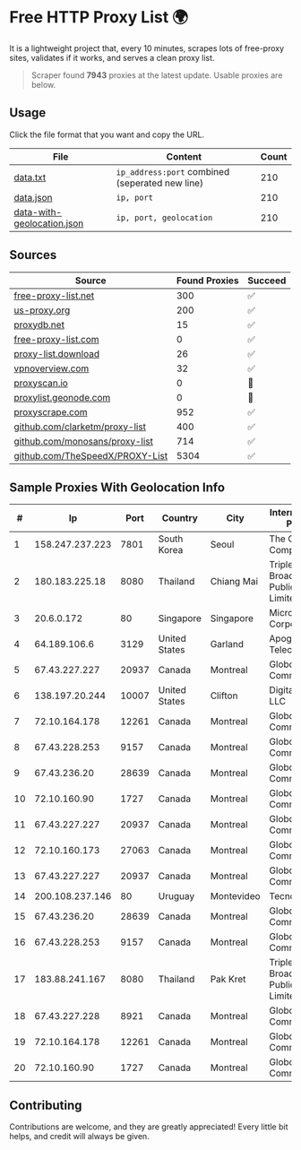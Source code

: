 
# Free HTTP Proxy List 🌍

It is a lightweight project that, every 10 minutes, scrapes lots of free-proxy sites, validates if it works, and serves a clean proxy list.


> Scraper found **7943** proxies at the latest update. Usable proxies are below.

## Usage

Click the file format that you want and copy the URL.


|File|Content|Count|
|----|-------|-----|
|[data.txt](https://raw.githubusercontent.com/themiralay/Proxy-List-World/master/data.txt)|`ip_address:port` combined (seperated new line)|210|
|[data.json](https://raw.githubusercontent.com/themiralay/Proxy-List-World/master/data.json)|`ip, port`|210|
|[data-with-geolocation.json](https://raw.githubusercontent.com/themiralay/Proxy-List-World/master/data-with-geolocation.json)|`ip, port, geolocation`|210|

## Sources

|Source|Found Proxies|Succeed|
|------|-------------|-------|
|[free-proxy-list.net](https://free-proxy-list.net)|300|✅|
|[us-proxy.org](https://www.us-proxy.org)|200|✅|
|[proxydb.net](http://proxydb.net)|15|✅|
|[free-proxy-list.com](https://free-proxy-list.com/?page=&port=&type%5B%5D=http&type%5B%5D=https&up_time=0&search=Search)|0|✅|
|[proxy-list.download](https://www.proxy-list.download/HTTP)|26|✅|
|[vpnoverview.com](https://vpnoverview.com/privacy/anonymous-browsing/free-proxy-servers)|32|✅|
|[proxyscan.io](https://www.proxyscan.io)|0|🚫|
|[proxylist.geonode.com](https://proxylist.geonode.com/api/proxy-list?limit=300&page=1&sort_by=lastChecked&sort_type=desc&protocols=http,https)|0|🚫|
|[proxyscrape.com](https://api.proxyscrape.com/v2/?request=displayproxies&protocol=http&timeout=10000&country=all&ssl=all&anonymity=all)|952|✅|
|[github.com/clarketm/proxy-list](https://raw.githubusercontent.com/clarketm/proxy-list/master/proxy-list-raw.txt)|400|✅|
|[github.com/monosans/proxy-list](https://raw.githubusercontent.com/monosans/proxy-list/main/proxies/http.txt)|714|✅|
|[github.com/TheSpeedX/PROXY-List](https://raw.githubusercontent.com/TheSpeedX/PROXY-List/master/http.txt)|5304|✅|


## Sample Proxies With Geolocation Info

|#|Ip|Port|Country|City|Internet Service Provider|
|-|--|----|-------|----|-------------------------|
|1|158.247.237.223|7801|South Korea|Seoul|The Constant Company, LLC|
|2|180.183.225.18|8080|Thailand|Chiang Mai|Triple T Broadband Public Company Limited|
|3|20.6.0.172|80|Singapore|Singapore|Microsoft Corporation|
|4|64.189.106.6|3129|United States|Garland|Apogee Telecom Inc.|
|5|67.43.227.227|20937|Canada|Montreal|GloboTech Communications|
|6|138.197.20.244|10007|United States|Clifton|DigitalOcean, LLC|
|7|72.10.164.178|12261|Canada|Montreal|GloboTech Communications|
|8|67.43.228.253|9157|Canada|Montreal|GloboTech Communications|
|9|67.43.236.20|28639|Canada|Montreal|GloboTech Communications|
|10|72.10.160.90|1727|Canada|Montreal|GloboTech Communications|
|11|67.43.227.227|20937|Canada|Montreal|GloboTech Communications|
|12|72.10.160.173|27063|Canada|Montreal|GloboTech Communications|
|13|67.43.227.227|20937|Canada|Montreal|GloboTech Communications|
|14|200.108.237.146|80|Uruguay|Montevideo|Tecnowind S.A.|
|15|67.43.236.20|28639|Canada|Montreal|GloboTech Communications|
|16|67.43.228.253|9157|Canada|Montreal|GloboTech Communications|
|17|183.88.241.167|8080|Thailand|Pak Kret|Triple T Broadband Public Company Limited|
|18|67.43.227.228|8921|Canada|Montreal|GloboTech Communications|
|19|72.10.164.178|12261|Canada|Montreal|GloboTech Communications|
|20|72.10.160.90|1727|Canada|Montreal|GloboTech Communications|



## Contributing

Contributions are welcome, and they are greatly appreciated! Every
little bit helps, and credit will always be given.

